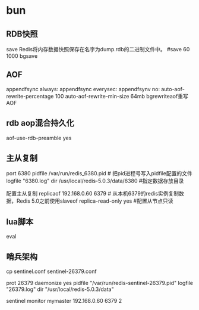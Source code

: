 # bun

## RDB快照
save Redis将内存数据快照保存在名字为dump.rdb的二进制文件中。 #save 60 1000
bgsave 
## AOF
appendfsync always: appendfsync everysec: appendfsynv no:
auto-aof-rewrite-percentage 100 auto-aof-rewrite-min-size 64mb bgrewriteaof重写AOF
## rdb aop混合持久化
aof-use-rdb-preamble yes

## 主从复制

port 6380
pidfile /var/run/redis_6380.pid # 把pid进程号写入pidfile配置的文件
logfile "6380.log"
dir /usr/local/redis-5.0.3/data/6380 #指定数据存放目录

配置主从复制
replicaof 192.168.0.60 6379 # 从本机6379的redis实例复制数据，Redis 5.0之前使用slaveof
replica-read-only yes #配置从节点只读

## lua脚本
eval

## 哨兵架构

cp sentinel.conf sentinel-26379.conf

prot 26379
daemonize yes
pidfile "/var/run/redis-sentinel-26379.pid"
logfile "26379.log"
dir "/usr/local/redis-5.0.3/data"

sentinel monitor mymaster 192.168.0.60 6379 2
